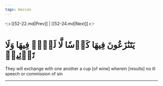 ```yaml
---
tags: meccan
---
```


👈 [[52-22.md|Prev]] | [[52-24.md|Next]] 👉

# يَتَنَٰزَعُونَ فِيهَا كَأۡسٗا لَّا لَغۡوٞ فِيهَا وَلَا تَأۡثِيمٞ

They will exchange with one another a cup [of wine] wherein [results] no ill speech or commission of sin

---

